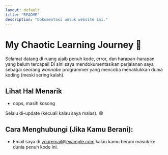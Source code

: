 ```yaml
---
layout: default
title: "README"
description: "Dokumentasi untuk website ini."
---
```

# My Chaotic Learning Journey 🎢

Selamat datang di ruang ajaib penuh kode, error, dan harapan-harapan yang belum tercapai! Di sini saya mendokumentasikan perjalanan saya sebagai seorang _wannabe_ programmer yang mencoba menaklukkan dunia koding (meski sering kalah).

## Lihat Hal Menarik 
- oops, masih kosong 

Selalu di-update (kecuali kalau saya malas). 😆

## Cara Menghubungi (Jika Kamu Berani):

- Email saya di [youremail@example.com](mailto:youremail@example.com) kalau kamu berani masuk ke dunia penuh kode ini.